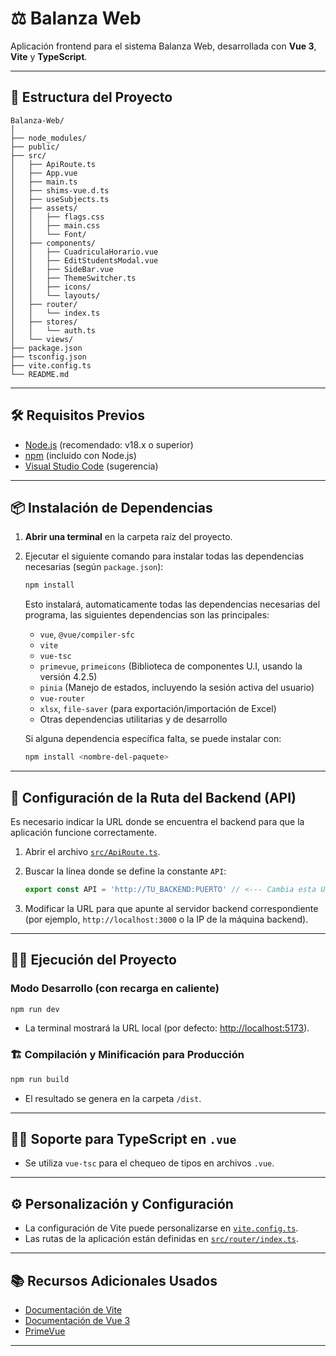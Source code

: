 # ⚖️ Balanza Web

Aplicación frontend para el sistema Balanza Web, desarrollada con **Vue 3**, **Vite** y **TypeScript**.

---

## 📁 Estructura del Proyecto

```
Balanza-Web/
│
├── node_modules/
├── public/
├── src/
│   ├── ApiRoute.ts
│   ├── App.vue
│   ├── main.ts
│   ├── shims-vue.d.ts
│   ├── useSubjects.ts
│   ├── assets/
│   │   ├── flags.css
│   │   ├── main.css
│   │   └── Font/
│   ├── components/
│   │   ├── CuadriculaHorario.vue
│   │   ├── EditStudentsModal.vue
│   │   ├── SideBar.vue
│   │   ├── ThemeSwitcher.ts
│   │   ├── icons/
│   │   └── layouts/
│   ├── router/
│   │   └── index.ts
│   ├── stores/
│   │   └── auth.ts
│   └── views/
├── package.json
├── tsconfig.json
├── vite.config.ts
└── README.md
```

---

## 🛠️ Requisitos Previos

- [Node.js](https://nodejs.org/) (recomendado: v18.x o superior)
- [npm](https://www.npmjs.com/) (incluido con Node.js)
- [Visual Studio Code](https://code.visualstudio.com/) (sugerencia)

---

## 📦 Instalación de Dependencias

1. **Abrir una terminal** en la carpeta raíz del proyecto.
2. Ejecutar el siguiente comando para instalar todas las dependencias necesarias (según `package.json`):

    ```sh
    npm install
    ```

    Esto instalará, automaticamente todas las dependencias necesarias del programa, las siguientes dependencias son las principales:
    - `vue`, `@vue/compiler-sfc`
    - `vite`
    - `vue-tsc`
    - `primevue`, `primeicons` (Biblioteca de componentes U.I, usando la versión 4.2.5)
    - `pinia` (Manejo de estados, incluyendo la sesión activa del usuario)
    - `vue-router`
    - `xlsx`, `file-saver` (para exportación/importación de Excel)
    - Otras dependencias utilitarias y de desarrollo

    Si alguna dependencia específica falta, se puede instalar con:

    ```sh
    npm install <nombre-del-paquete>
    ```

---

## 🔗 Configuración de la Ruta del Backend (API)

Es necesario indicar la URL donde se encuentra el backend para que la aplicación funcione correctamente.

1. Abrir el archivo [`src/ApiRoute.ts`](src/ApiRoute.ts).
2. Buscar la línea donde se define la constante `API`:

    ```ts
    export const API = 'http://TU_BACKEND:PUERTO' // <--- Cambia esta URL
    ```

3. Modificar la URL para que apunte al servidor backend correspondiente (por ejemplo, `http://localhost:3000` o la IP de la máquina backend).

---

## 🏃‍♂️ Ejecución del Proyecto

### Modo Desarrollo (con recarga en caliente)

```sh
npm run dev
```
- La terminal mostrará la URL local (por defecto: [http://localhost:5173](http://localhost:5173)).

### 🏗️ Compilación y Minificación para Producción

```sh
npm run build
```
- El resultado se genera en la carpeta `/dist`.

---

## 🧑‍💻 Soporte para TypeScript en `.vue`

- Se utiliza `vue-tsc` para el chequeo de tipos en archivos `.vue`.
---

## ⚙️ Personalización y Configuración

- La configuración de Vite puede personalizarse en [`vite.config.ts`](vite.config.ts).
- Las rutas de la aplicación están definidas en [`src/router/index.ts`](src/router/index.ts).

---

## 📚 Recursos Adicionales Usados

- [Documentación de Vite](https://vite.dev/config/)
- [Documentación de Vue 3](https://vuejs.org/)
- [PrimeVue](https://primevue.org/)

---

